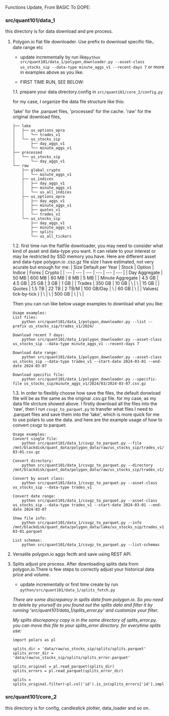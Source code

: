 Functions Update,
From BASIC To DOPE:


### src/quant101/data_1
this directory is for data download and pre process.

1. Polygon.io flat file downloader. Use prefix to download specific file，date range etc
    * update incrementally by run like```python src/quant101/data_1/polygon_downloader.py --asset-class us_stocks_sip --data-type minute_aggs_v1 --recent-days 7``` or more in examples above as you like.
    
    * FIRST TIME RUN, SEE BELOW:
    
    1.1. prepare your data directory.config in ```src/quant101/core_2/config.py```
    
    for my case, I organize the data file structure like this:
    
    'lake' for the .parquet files, 'processed' for the cache. 'raw' for the original download files,
    ```
    ├── lake
    │   ├── us_options_opra
    │   │   └── trades_v1
    │   └── us_stocks_sip
    │       ├── day_aggs_v1
    │       └── minute_aggs_v1
    ├── processed
    │   └── us_stocks_sip
    │       └── day_aggs_v1
    └── raw
        ├── global_crypto
        │   └── minute_aggs_v1
        ├── us_indices
        │   ├── day_aggs_v1
        │   ├── minute_aggs_v1
        │   └── us_all_indices
        ├── us_options_opra
        │   ├── day_aggs_v1
        │   ├── minute_aggs_v1
        │   ├── quotes_v1
        │   └── trades_v1
        └── us_stocks_sip
            ├── day_aggs_v1
            ├── minute_aggs_v1
            ├── splits
            └── us_all_tickers
    ```
    1.2. first time run the flatfile downloader, you may need to consider what kind of asset and data-type you want. It can relate to your interest or may be restricted by SSD memory you have. Here are different asset and data-type polygon.io .csz.gz file size I have estimated, not very acurate but enough for me:
    | Size Default per Year | Stock | Option | Indice | Forex | Crypto |
    | --- | --- | --- | --- | --- | --- |
    | Day Aggregate | 50 MB | 600 MB | 80 MB | 8 MB | 5 MB |
    | Minute Aggregate |  4.5 GB | 4.5 GB | 25 GB | 3 GB | 1 GB |
    | Trades | 350 GB | 10 GB | \ | \ | 15 GB |
    | Quotes | 1.5 TB | 22 TB | 2 TB/M | 100 GB/Day | \ | 60 GB | \ |
    | Values( tick-by-tick ) | \ | \ | 500 GB | \ | \ |

    Then you can run like below usage examples to download what you like: 
    ```
    Usage examples:
    List files: 
        python src/quant101/data_1/polygon_downloader.py --list --prefix us_stocks_sip/trades_v1/2024/
    
    Download recent 7 days: 
        python src/quant101/data_1/polygon_downloader.py --asset-class us_stocks_sip --data-type minute_aggs_v1 --recent-days 7
    
    Download date range: 
        python src/quant101/data_1/polygon_downloader.py --asset-class us_stocks_sip --data-type trades_v1 --start-date 2024-03-01 --end-date 2024-03-07
    
    Download specific file: 
        python src/quant101/data_1/polygon_downloader.py --specific-file us_stocks_sip/minute_aggs_v1/2024/03/2024-03-07.csv.gz
    ```


    1.3. In order to flexibly choose how save the files, the default donwload file will be as the same as the original .csv.gz file.
    for my case, as my data file strcture showed above. I firstly download all the files into the 'raw', then I run ```csvgz_to_parquet.py``` to transfer what files I need to .parquet files and save them into the 'lake', which is more quick for me to use polars to use the data.
    and here are the example usage of how to convert csvgz to parquet:
    ```
    Usage examples:
    Convert single file:
        python src/quant101/data_1/csvgz_to_parquet.py --file /mnt/blackdisk/quant_data/polygon_data/raw/us_stocks_sip/trades_v1/2024/03/2024-03-01.csv.gz

    Convert directory:
        python src/quant101/data_1/csvgz_to_parquet.py --directory /mnt/blackdisk/quant_data/polygon_data/raw/us_stocks_sip/trades_v1/

    Convert by asset class:
        python src/quant101/data_1/csvgz_to_parquet.py --asset-class us_stocks_sip --data-type trades_v1

    Convert date range:
        python src/quant101/data_1/csvgz_to_parquet.py --asset-class us_stocks_sip --data-type trades_v1 --start-date 2024-03-01 --end-date 2024-03-07

    Show file info:
        python src/quant101/data_1/csvgz_to_parquet.py --info /mnt/blackdisk/quant_data/polygon_data/lake/us_stocks_sip/trades_v1/2024/03/2024-03-01.parquet

    List schemas:
        python src/quant101/data_1/csvgz_to_parquet.py --list-schemas
    ```

2. Versatile polygon.io aggs fecth and save using REST API.


3. Splits adjust pre process. After downloading splits data from polygon.io.There is few steps to correctly adjust your historical data price and volume.
    * update incrementally or first time create by run ```python/src/quant101/data_1/splits_fetch.py```

    _There are some discrepancy in spilts data from polygon.io.
    So you need to delete by yourself as you found out the splits data and filter it by running 'src/quant101/data_1/splits_error.py' and customize your filter._
    
    _My spilts discrepancy copy is in the same directory of splits_error.py. you can move this file to your splits_error directory.
    for everytime splits use:_
    ```
    import polars as pl

    splits_dir = 'data/raw/us_stocks_sip/splits/splits.parquet'
    splits_error_dir = 'data/raw/us_stocks_sip/splits/splits_error.parquet'

    splits_original = pl.read_parquet(splits_dir)
    splits_errors = pl.read_parquet(splits_error_dir)

    splits = splits_original.filter(~pl.col('id').is_in(splits_errors['id'].implode()))

    ```

### src/quant101/core_2
this directory is for config, candlestick plotter, data_loader and so on. 